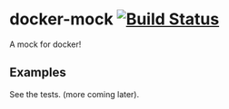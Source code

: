 # docker-mock [![Build Status](https://travis-ci.org/Runnable/docker-mock.svg?branch=master)](https://travis-ci.org/Runnable/docker-mock)

A mock for docker!

## Examples

See the tests. (more coming later).
